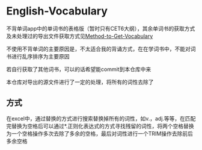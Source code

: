 # English-Vocabulary
不背单词app中的单词书的表格版（暂时只有CET6大纲），其余单词书的获取方式及未处理过的导出文件获取方式见[Method-to-Get-Vocabulary](https://github.com/lhish/Method-to-Get-Vocabulary)

不使用不背单词的主要原因是，不太适合我的背诵方式，在在学词书中，不能对词书进行乱序排序为主要原因

若自行获取了其他词书，可以的话希望能commit到本仓库中来

本仓库对导出的源文件进行了一定的处理，将所有的词性去除了

## 方式
在excel中，通过替换的方式进行搜索替换掉所有的词性，如v.，adj.等等，在匹配完替换为空格后可以通过*.正则化表达式的方式寻找残留的词性，将两个空格替换为一个空格操作多次去除了多余的空格，最后对词性进行一个TRIM操作去除前后多余空格
